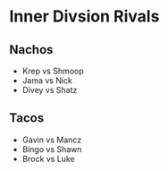 # Inner Divsion Rivals

## Nachos
* Krep vs Shmoop
* Jama vs Nick
* Divey vs Shatz

## Tacos
* Gavin vs Mancz
* Bingo vs Shawn
* Brock vs Luke
